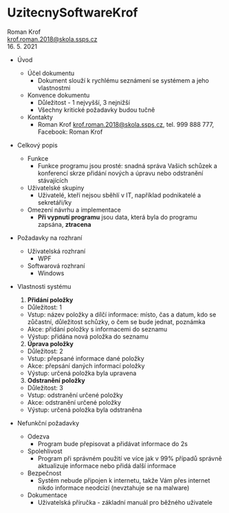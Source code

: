 # UzitecnySoftwareKrof

Roman Krof <br/>
krof.roman.2018@skola.ssps.cz <br/>
16. 5. 2021

* Úvod
  * Účel dokumentu
    * Dokument slouží k rychlému seznámení se systémem a jeho vlastnostmi
  * Konvence dokumentu
    * Důležitost - 1 nejvyšší, 3 nejnižší
    * Všechny kritické požadavky budou tučně
  * Kontakty
    * Roman Krof krof.roman.2018@skola.ssps.cz, tel. 999 888 777, Facebook: Roman Krof

* Celkový popis
  * Funkce
    * Funkce programu jsou prosté: snadná správa Vašich schůzek a konferencí skrze přidání nových a úpravu nebo odstranění stávajících
  * Uživatelské skupiny
    * Uživatelé, kteří nejsou sběhlí v IT, například podnikatelé a sekretáři/ky
  * Omezení návrhu a implementace
    * **Při vypnutí programu** jsou data, která byla do programu zapsána, **ztracena**

* Požadavky na rozhraní
  * Uživatelská rozhraní
    * WPF
  * Softwarová rozhraní
    * Windows

* Vlastnosti systému
  1. **Přidání položky**
    * Důležitost: 1
    * Vstup: název položky a dílčí informace: místo, čas a datum, kdo se zůčastní, důležitost schůzky, o čem se bude jednat, poznámka
    * Akce: přidání položky s informacemi do seznamu
    * Výstup: přidána nová položka do seznamu
  
  2. **Úprava položky**
    * Důležitost: 2
    * Vstup: přepsané informace dané položky
    * Akce: přepsání daných informací položky
    * Výstup: určená položka byla upravena
  
  3. **Odstranění položky**
    * Důležitost: 3
    * Vstup: odstranění určené položky
    * Akce: odstranění určené položky
    * Výstup: určená položka byla odstraněna
  
* Nefunkční požadavky
  * Odezva
    * Program bude přepisovat a přidávat informace do 2s
  * Spolehlivost
    * Program při správném použití ve více jak v 99% případů správně aktualizuje informace nebo přidá další informace
  * Bezpečnost
    * Systém nebude připojen k internetu, takže Vám přes internet nikdo informace neodcizí (nevztahuje se na malware)
  * Dokumentace
    * Uživatelská příručka - základní manuál pro běžného uživatele
